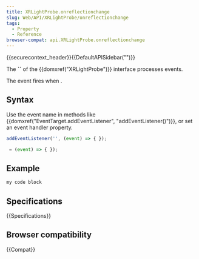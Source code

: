 ```yaml
---
title: XRLightProbe.onreflectionchange
slug: Web/API/XRLightProbe/onreflectionchange
tags:
  - Property
  - Reference
browser-compat: api.XRLightProbe.onreflectionchange
---
```

{{securecontext_header}}{{DefaultAPISidebar("")}}

The **``** of the {{domxref("XRLightProbe")}} interface processes  events.

The  event fires when .

## Syntax

Use the event name in methods like {{domxref("EventTarget.addEventListener", "addEventListener()")}}, or set an event handler property.

```js
addEventListener('', (event) => { });

 = (event) => { });
```

## Example

```js
my code block
```

## Specifications

{{Specifications}}

## Browser compatibility

{{Compat}}

